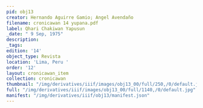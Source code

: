 ```yaml
---
pid: obj13
creator: Hernando Aguirre Gamio; Angel Avendaño
filename: cronicawan 14 yupana.pdf
label: Qhari Chakiwan Yapusun
_date: " 9 Sep, 1975"
description:
_tags:
edition: '14'
object_type: Revista
location: 'Lima, Peru '
order: '12'
layout: cronicawan_item
collection: cronicawan
thumbnail: "/img/derivatives/iiif/images/obj13_00/full/250,/0/default.jpg"
full: "/img/derivatives/iiif/images/obj13_00/full/1140,/0/default.jpg"
manifest: "/img/derivatives/iiif/obj13/manifest.json"
---
```


